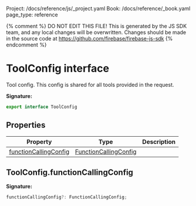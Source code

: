 Project: /docs/reference/js/_project.yaml
Book: /docs/reference/_book.yaml
page_type: reference

{% comment %}
DO NOT EDIT THIS FILE!
This is generated by the JS SDK team, and any local changes will be
overwritten. Changes should be made in the source code at
https://github.com/firebase/firebase-js-sdk
{% endcomment %}

# ToolConfig interface
Tool config. This config is shared for all tools provided in the request.

<b>Signature:</b>

```typescript
export interface ToolConfig 
```

## Properties

|  Property | Type | Description |
|  --- | --- | --- |
|  [functionCallingConfig](./ai.toolconfig.md#toolconfigfunctioncallingconfig) | [FunctionCallingConfig](./ai.functioncallingconfig.md#functioncallingconfig_interface) |  |

## ToolConfig.functionCallingConfig

<b>Signature:</b>

```typescript
functionCallingConfig?: FunctionCallingConfig;
```
